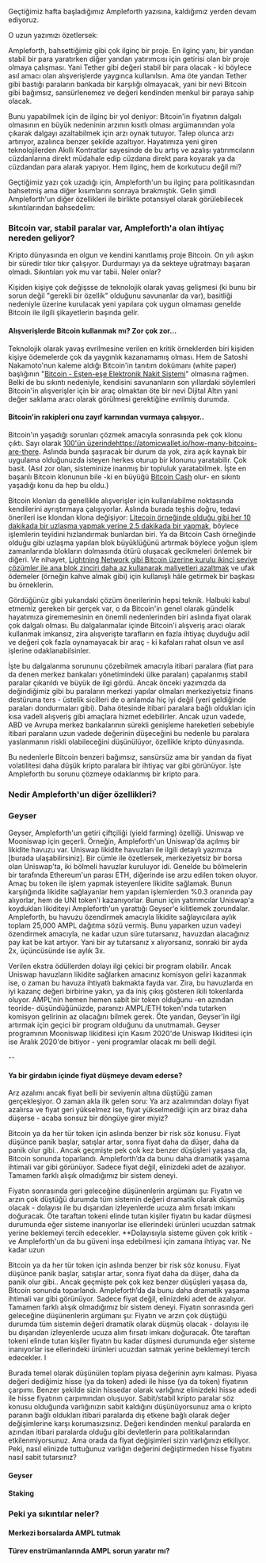 Geçtiğimiz hafta başladığımız Ampleforth yazısına, kaldığımız yerden devam ediyoruz. 

O uzun yazımızı özetlersek: 

Ampleforth, bahsettiğimiz gibi çok ilginç bir proje. En ilginç yanı, bir yandan stabil bir para yaratırken diğer yandan yatırımcısı için getirisi olan bir proje olmaya çalışması.  Yani Tether gibi değeri stabil bir para olacak - ki böylece asıl amacı olan alışverişlerde yaygınca kullanılsın. Ama öte yandan Tether gibi bastığı paraların bankada bir karşılığı olmayacak, yani bir nevi Bitcoin gibi bağımsız, sansürlenemez ve değeri kendinden menkul bir paraya sahip olacak.  

Bunu yapabilmek için de ilginç bir yol deniyor: Bitcoin'in fiyatının dalgalı olmasının en büyük nedeninin arzının kısıtlı olması argümanından yola çıkarak dalgayı azaltabilmek için arzı oynak tutuyor. Talep olunca arzı artırıyor, azalınca benzer şekilde azaltıyor. Hayatımıza yeni giren teknolojilerden Akıllı Kontratlar sayesinde de bu artış ve azalışı yatırımcıların cüzdanlarına direkt müdahale edip cüzdana direkt para koyarak ya da cüzdandan para alarak yapıyor. Hem ilginç, hem de korkutucu değil mi?

Geçtiğimiz yazı çok uzadığı için, Ampleforth'un bu ilginç para politikasından bahsetmiş ama diğer kısımlarını sonraya bırakmıştık. Gelin şimdi Ampleforth'un diğer özellikleri ile birlikte potansiyel olarak görülebilecek sıkıntılarından bahsedelim: 

### Bitcoin var, stabil paralar var, Ampleforth'a olan ihtiyaç nereden geliyor?

Kripto dünyasında en olgun ve kendini kanıtlamış proje Bitcoin. On yılı aşkın bir süredir tıkır tıkır çalışıyor. Durdurmayı ya da sekteye uğratmayı başaran olmadı. Sıkıntıları yok mu var tabii. Neler onlar?

Kişiden kişiye çok değişsse de teknolojik olarak yavaş gelişmesi (ki bunu bir sorun değil "gerekli bir özellik" olduğunu savunanlar da var), basitliği nedeniyle üzerine kurulacak yeni yapılara çok uygun olmaması genelde Bitcoin ile ilgili şikayetlerin başında gelir. 

#### Alışverişlerde Bitcoin kullanmak mı? Zor çok zor... 
Teknolojik olarak yavaş evrilmesine verilen en kritik örneklerden biri kişiden kişiye ödemelerde çok da yaygınlık kazanamamış olması. Hem de Satoshi Nakamoto'nun kaleme aldığı Bitcoin'in tanıtım dokümanı (white paper) başlığının "[Bitcoin - Eşten-eşe Elektronik Nakit Sistemi](https://bitcoin.org/bitcoin.pdf)" olmasına rağmen. Belki de bu sıkıntı nedeniyle, kendisini savunanların son yıllardaki söylemleri Bitcoin'in alışverişler için bir araç olmaktan öte bir nevi Dijital Altın yani değer saklama aracı olarak görülmesi gerektiğine evrilmiş durumda. 

#### Bitcoin'in rakipleri onu zayıf karnından vurmaya çalışıyor.. 
Bitcoin'ın yaşadığı sorunları çözmek amacıyla sonrasında pek çok klonu çıktı. Sayı olarak [100'ün üzerinde]()https://atomicwallet.io/how-many-bitcoins-are-there. Aslında bunda şaşıracak bir durum da yok, zira açık kaynak bir uygulama olduğunuzda isteyen herkes oturup bir klonunu yaratabilir. Çok basit. (Asıl zor olan, sisteminize inanmış bir topluluk yaratabilmek. İşte en başarılı Bitcoin klonunun bile -ki en büyüğü [Bitcoin Cash](https://www.coingecko.com/en/coins/bitcoin-cash) olur- en sıkıntı yaşadığı konu da hep bu oldu.)

Bitcoin klonları da genellikle alışverişler için kullanılabilme noktasında kendilerini ayrıştırmaya çalışıyorlar. Aslında burada teşhis doğru, tedavi önerileri ise klondan klona değişiyor: [Litecoin örneğinde olduğu gibi her 10 dakikada bir uzlaşma yapmak yerine 2.5 dakikada bir yapmak](/genel/2018/06/07/token-dunyasina-devam-diger-kriptopalar-litecoin-monero-dash-zcash.html), böylece işlemlerin teyidini hızlandırmak bunlardan biri. Ya da Bitcoin Cash örneğinde olduğu gibi uzlaşma yapılan blok büyüklüğünü artırmak böylece yoğun işlem zamanlarında blokların dolmasında ötürü oluşacak gecikmeleri önlemek bir diğeri. Ve nihayet, [Lightning Network gibi Bitcoin üzerine kurulu ikinci seviye çözümler ile ana blok zinciri daha az kullanarak maliyetleri azaltmak](/genel/2018/12/20/bitcoin-uzerinde-isik-hiziyla-islem-Lightning-network.html) ve ufak ödemeler (örneğin kahve almak gibi) için kullanışlı hâle getirmek bir başkası bu örneklerin. 

Gördüğünüz gibi yukarıdaki çözüm önerilerinin hepsi teknik. Halbuki kabul etmemiz gereken bir gerçek var, o da Bitcoin'in genel olarak gündelik hayatımıza girememesinin en önemli nedenlerinden biri aslında fiyat olarak çok dalgalı olması. Bu dalgalanmalar içinde Bitcoin'i alışveriş aracı olarak kullanmak imkansız, zira alışverişte tarafların en fazla ihtiyaç duyduğu adil ve değeri çok fazla oynamayacak bir araç - ki kafaları rahat olsun ve asıl işlerine odaklanabilsinler. 

İşte bu dalgalanma sorununu çözebilmek amacıyla itibari paralara (fiat para da denen merkez bankaları yönetimindeki ülke paraları) çapalanmış stabil paralar çıkarıldı ve büyük de ilgi gördü. Ancak önceki yazımızda da değindiğimiz gibi bu paraların merkezi yapılar olmaları merkeziyetsiz finans destüruna ters - üstelik sicilleri de o anlamda hiç iyi değil (yeri geldiğinde paraları dondurmaları gibi). Daha ötesinde itibari paralara bağlı oldukları için kısa vadeli alışveriş gibi amaçlara hizmet edebilirler. Ancak uzun vadede, ABD ve Avrupa merkez bankalarının sürekli genişleme hareketleri sebebiyle itibari paraların uzun vadede değerinin düşeceğini bu nedenle bu paralara yaslanmanın riskli olabileceğini düşünülüyor, özellikle kripto dünyasında. 

Bu nedenlerle Bitcoin benzeri bağımsız, sansürsüz ama bir yandan da fiyat volatilitesi daha düşük kripto paralara bir ihtiyaç var gibi görünüyor. İşte Ampleforth bu sorunu çözmeye odaklanmış bir kripto para. 


### Nedir Ampleforth'un diğer özellikleri?

### Geyser
Geyser, Ampleforth'un getiri çiftçiliği (yield farming) özelliği. Uniswap ve Mooniswap için geçerli. Örneğin, Ampleforth'un Uniswap'da açılmış bir likidite havuzu var. Uniswap likidite havuzları ile ilgili detaylı yazımıza [burada ulaşabilirsiniz]. Bir cümle ile özetlersek, merkeziyetsiz bir borsa olan Uniswap'ta, iki bölmeli havuzlar kuruluyor idi. Genelde bu bölmelerin bir tarafında Ethereum'un parası ETH, diğerinde ise arzu edilen token oluyor. Amaç bu token ile işlem yapmak isteyenlere likidite sağlamak. Bunun karşılığında likidite sağlayanlar hem yapılan işlemlerden %0.3 oranında pay alıyorlar, hem de UNI token'i kazanıyorlar. Bunun için yatırımcılar Uniswap'a koydukları likiditeyi Ampleforth'un yarattığı Geyser'e kilitlemek zorundalar. Ampleforth, bu havuzu özendirmek amacıyla likidite sağlayıcılara aylık toplam 25,000 AMPL dağıtma sözü vermiş. Bunu yaparken uzun vadeyi özendirmek amacıyla, ne kadar uzun süre tutarsanız, havuzdan alacağınız pay kat be kat artıyor. Yani bir ay tutarsanız x alıyorsanız, sonraki bir ayda 2x, üçüncüsünde ise aylık 3x. 

Verilen ekstra ödüllerden dolayı ilgi çekici bir program olabilir. Ancak Uniswap havuzların likidite sağlarken amacınız komisyon geliri kazanmak ise, o zaman bu havuza ihtiyatlı bakmakta fayda var. Zira, bu havuzlarda en iyi kazanç değeri birbirine yakın, ya da iniş çıkış gösteren ikili tokenlarda oluyor. AMPL'nin hemen hemen sabit bir token olduğunu -en azından teoride- düşündüğünüzde, paranızı AMPL/ETH token'ında tutarken komisyon gelirinin az olacağını bilmek gerek. Öte yandan, Geyser'in ilgi artırmak için geçici bir program olduğunu da unutmamalı. Geyser programının Mooniswap likiditesi için Kasım 2020'de Uniswap likiditesi için ise Aralık 2020'de bitiyor - yeni programlar olacak mı belli değil. 

-- 

#### Ya bir girdabın içinde fiyat düşmeye devam ederse?
Arz azalımı ancak fiyat belli bir seviyenin altına düştüğü zaman gerçekleşiyor. O zaman akla ilk gelen soru: Ya arz azalımından dolayı fiyat azalırsa ve fiyat geri yükselmez ise, fiyat yükselmediği için arz biraz daha düşerse - acaba sonsuz bir döngüye girer miyiz?

Bitcoin ya da her tür token için aslında benzer bir risk söz konusu. Fiyat düşünce panik başlar, satışlar artar, sonra fiyat daha da düşer, daha da panik olur gibi.. Ancak geçmişte pek çok kez benzer düşüşleri yaşasa da, Bitcoin sonunda toparlandı. Ampleforth’da da bunu daha dramatik yaşama ihtimali var gibi görünüyor. Sadece fiyat değil, elinizdeki adet de azalıyor. Tamamen farklı alışık olmadığımız bir sistem deneyi. 

Fiyatın sonrasında geri geleceğine düşünenlerin argümanı şu: Fiyatın ve arzın çok düştüğü durumda tüm sistemin değeri dramatik olarak düşmüş olacak - dolayısı ile bu dışarıdan izleyenlerde ucuza alım fırsatı imkanı doğuracak. Öte taraftan tokeni elinde tutan kişiler fiyatın bu kadar düşmesi durumunda eğer sisteme inanıyorlar ise ellerindeki ürünleri ucuzdan satmak yerine beklemeyi tercih edecekler. **Dolayısıyla sisteme güven çok kritik - ve Ampleforth'un da bu güveni inşa edebilmesi için zamana ihtiyaç var. Ne kadar uzun 

Bitcoin ya da her tür token için aslında benzer bir risk söz konusu. Fiyat düşünce panik başlar, satışlar artar, sonra fiyat daha da düşer, daha da panik olur gibi.. Ancak geçmişte pek çok kez benzer düşüşleri yaşasa da, Bitcoin sonunda toparlandı. Ampleforth’da da bunu daha dramatik yaşama ihtimali var gibi görünüyor. Sadece fiyat değil, elinizdeki adet de azalıyor. Tamamen farklı alışık olmadığımız bir sistem deneyi. Fiyatın sonrasında geri geleceğine düşünenlerin argümanı şu: Fiyatın ve arzın çok düştüğü durumda tüm sistemin değeri dramatik olarak düşmüş olacak - dolayısı ile bu dışarıdan izleyenlerde ucuza alım fırsatı imkanı doğuracak. Öte taraftan tokeni elinde tutan kişiler fiyatın bu kadar düşmesi durumunda eğer sisteme inanıyorlar ise ellerindeki ürünleri ucuzdan satmak yerine beklemeyi tercih edecekler. l

Burada temel olarak düşünülen toplam piyasa değerinin aynı kalması. Piyasa değeri dediğimiz hisse (ya da token) adedi ile hisse (ya da token) fiyatının çarpımı. Benzer şekilde sizin hissedar olarak varlığınız elinizdeki hisse adedi ile hisse fiyatının çarpımından oluşuyor. Sabit/stabil kripto paralar söz konusu olduğunda varlığınızın sabit kaldığını düşünüyorsunuz ama o kripto paranın bağlı oldukları itibari paralarda dış etkene bağlı olarak değer değişimlerine karşı korumasızsınız. Değeri kendinden menkul paralarda en azından itibari paralarda olduğu gibi devletlerin para politikalarından etkilenmiyorsunuz. Ama orada da fiyat değişimleri sizin varlığınızı etkiliyor. Peki, nasıl elinizde tuttuğunuz varlığın değerini değiştirmeden hisse fiyatını nasıl sabit tutarsınız? 



#### Geyser

#### Staking


### Peki ya sıkıntılar neler?

#### Merkezi borsalarda AMPL tutmak

#### Türev enstrümanlarında AMPL sorun yaratır mı?





